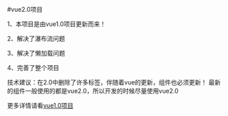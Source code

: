 #vue2.0项目

1、本项目是由vue1.0项目更新而来！

2、解决了瀑布流问题

3、解决了懒加载问题

4、完善了整个项目

技术建议：在2.0中删除了许多标签，伴随着vue的更新，组件也必须更新！
最新的组件一般使用的都是vue2.0，所以开发的时候尽量使用vue2.0

更多详情请看[vue1.0项目](https://github.com/htmlk/vue "vue1.0项目") 
	